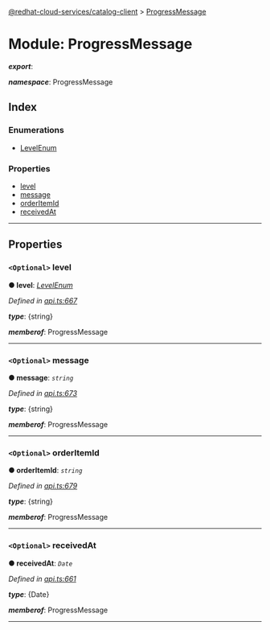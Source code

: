 [@redhat-cloud-services/catalog-client](../README.md) > [ProgressMessage](../modules/progressmessage.md)

# Module: ProgressMessage

*__export__*: 

*__namespace__*: ProgressMessage

## Index

### Enumerations

* [LevelEnum](../enums/progressmessage.levelenum.md)

### Properties

* [level](progressmessage.md#level)
* [message](progressmessage.md#message)
* [orderItemId](progressmessage.md#orderitemid)
* [receivedAt](progressmessage.md#receivedat)

---

## Properties

<a id="level"></a>

### `<Optional>` level

**● level**: *[LevelEnum](../enums/progressmessage.levelenum.md)*

*Defined in [api.ts:667](https://github.com/RedHatInsights/javascript-clients/blob/master/packages/catalog/api.ts#L667)*

*__type__*: {string}

*__memberof__*: ProgressMessage

___
<a id="message"></a>

### `<Optional>` message

**● message**: *`string`*

*Defined in [api.ts:673](https://github.com/RedHatInsights/javascript-clients/blob/master/packages/catalog/api.ts#L673)*

*__type__*: {string}

*__memberof__*: ProgressMessage

___
<a id="orderitemid"></a>

### `<Optional>` orderItemId

**● orderItemId**: *`string`*

*Defined in [api.ts:679](https://github.com/RedHatInsights/javascript-clients/blob/master/packages/catalog/api.ts#L679)*

*__type__*: {string}

*__memberof__*: ProgressMessage

___
<a id="receivedat"></a>

### `<Optional>` receivedAt

**● receivedAt**: *`Date`*

*Defined in [api.ts:661](https://github.com/RedHatInsights/javascript-clients/blob/master/packages/catalog/api.ts#L661)*

*__type__*: {Date}

*__memberof__*: ProgressMessage

___

